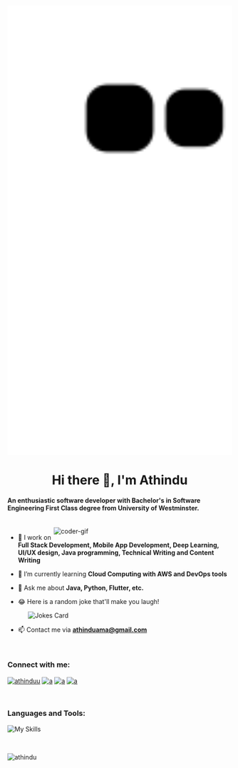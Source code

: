 
<img align="center" alt="snake-gif" width="1400" src="https://github.com/Athindu/Athindu/blob/output/github-contribution-grid-snake.svg" >
<h1 align="center">Hi there 👋, I'm Athindu</h1>
<h4 align="left">An enthusiastic software developer with Bachelor's in Software Engineering First Class degree from University of Westminster.</h3>
<br/>
<img align="right" alt="coder-gif" width="400" src="https://media0.giphy.com/media/qgQUggAC3Pfv687qPC/giphy.gif" >

- 🔭 I work on **Full Stack Development, Mobile App Development, Deep Learning, UI/UX design, Java programming, Technical Writing and Content Writing**  

- 🌱 I’m currently learning **Cloud Computing with AWS and DevOps tools**

- 💬 Ask me about **Java, Python, Flutter, etc.**

- 😂 Here is a random joke that'll make you laugh!

&ensp;&ensp;&ensp;&ensp;&emsp;  ![Jokes Card](https://readme-jokes.vercel.app/api)
- 📫 Contact me via **athinduama@gmail.com**
<br/>

<h3 align="left">Connect with me:</h3>
<p align="left">
<a href="https://twitter.com/athinduu" target="blank"><img align="center" src="https://raw.githubusercontent.com/rahuldkjain/github-profile-readme-generator/master/src/images/icons/Social/twitter.svg" alt="athinduu" height="30" width="40" /></a>
<a href="https://www.linkedin.com/in/athindu-umayanga/" target="blank"><img align="center" src="https://raw.githubusercontent.com/rahuldkjain/github-profile-readme-generator/master/src/images/icons/Social/linked-in-alt.svg" alt="a" height="30" width="40" /></a>
<a href="https://www.facebook.com/athindu98" target="blank"><img align="center" src="https://raw.githubusercontent.com/rahuldkjain/github-profile-readme-generator/master/src/images/icons/Social/facebook.svg" alt="a" height="30" width="40" /></a>
<a href="https://www.instagram.com/___.a.u._24.___/" target="blank"><img align="center" src="https://raw.githubusercontent.com/rahuldkjain/github-profile-readme-generator/master/src/images/icons/Social/instagram.svg" alt="a" height="30" width="40" /></a>
</p>
<br/>

<h3 align="left">Languages and Tools:</h3>

![My Skills](https://skillicons.dev/icons?i=java,js,py,androidstudio,angular,aws,bash,bootstrap,css,dart,discord,docker,eclipse,figma,firebase,flask,flutter,git,githubactions,gcp,gradle,html,idea,jquery,kubernetes,linux,materialui,mongodb,mysql,nodejs,ps,php,spring,sqlite,tensorflow,vim,vscode,wordpress,xd)

<br/>
<p><img align="center" src="https://github-readme-streak-stats.herokuapp.com/?user=athindu&theme=dark" alt="athindu" /></p>
